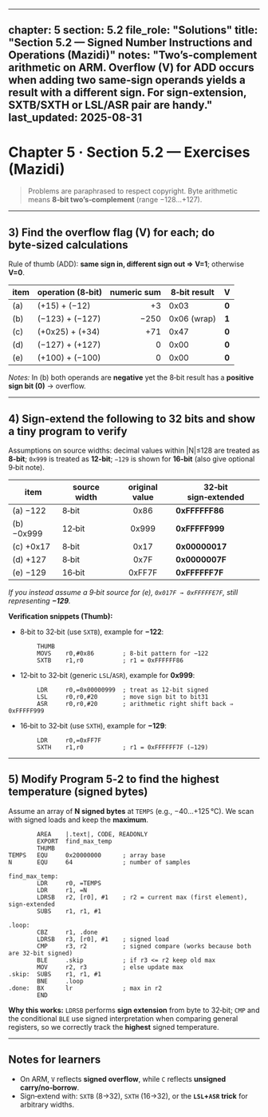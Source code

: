 
---
chapter: 5
section: 5.2
file_role: "Solutions"
title: "Section 5.2 — Signed Number Instructions and Operations (Mazidi)"
notes: "Two’s‑complement arithmetic on ARM. Overflow (V) for ADD occurs when adding two same‑sign operands yields a result with a different sign. For sign‑extension, SXTB/SXTH or LSL/ASR pair are handy."
last_updated: 2025-08-31
---

# Chapter 5 · Section 5.2 — Exercises (Mazidi)

> Problems are paraphrased to respect copyright. Byte arithmetic means **8‑bit two’s‑complement** (range −128…+127).

---

## 3) Find the **overflow flag (V)** for each; do **byte‑sized** calculations

Rule of thumb (ADD): **same sign in, different sign out ⇒ V=1**; otherwise **V=0**.

| item | operation (8‑bit) | numeric sum | 8‑bit result | V |
|---|---|---:|---|:--:|
| (a) | (+15) + (−12) | +3  | 0x03 | **0** |
| (b) | (−123) + (−127) | −250 | 0x06 (wrap) | **1** |
| (c) | (+0x25) + (+34) | +71 | 0x47 | **0** |
| (d) | (−127) + (+127) | 0 | 0x00 | **0** |
| (e) | (+100) + (−100) | 0 | 0x00 | **0** |

*Notes:* In (b) both operands are **negative** yet the 8‑bit result has a **positive sign bit (0)** → overflow.

---

## 4) **Sign‑extend** the following to 32 bits and show a tiny program to verify

Assumptions on source widths: decimal values within |N|≤128 are treated as **8‑bit**; `0x999` is treated as **12‑bit**; `−129` is shown for **16‑bit** (also give optional 9‑bit note).

| item | source width | original value | 32‑bit sign‑extended |
|---|---|:--:|---|
| (a) −122 | 8‑bit | 0x86 | **0xFFFFFF86** |
| (b) −0x999 | 12‑bit | 0x999 | **0xFFFFF999** |
| (c) +0x17 | 8‑bit | 0x17 | **0x00000017** |
| (d) +127 | 8‑bit | 0x7F | **0x0000007F** |
| (e) −129 | 16‑bit | 0xFF7F | **0xFFFFFF7F** |

*If you instead assume a 9‑bit source for (e), `0x017F → 0xFFFFFE7F`, still representing **−129**.*

**Verification snippets (Thumb):**

- 8‑bit to 32‑bit (use `SXTB`), example for **−122**:
```armasm
        THUMB
        MOVS    r0,#0x86        ; 8-bit pattern for −122
        SXTB    r1,r0           ; r1 = 0xFFFFFF86
```

- 12‑bit to 32‑bit (generic `LSL`/`ASR`), example for **0x999**:
```armasm
        LDR     r0,=0x00000999  ; treat as 12-bit signed
        LSL     r0,r0,#20       ; move sign bit to bit31
        ASR     r0,r0,#20       ; arithmetic right shift back ⇒ 0xFFFFF999
```

- 16‑bit to 32‑bit (use `SXTH`), example for **−129**:
```armasm
        LDR     r0,=0xFF7F
        SXTH    r1,r0           ; r1 = 0xFFFFFF7F (−129)
```

---

## 5) Modify Program 5‑2 to **find the highest temperature** (signed bytes)

Assume an array of **N signed bytes** at `TEMPS` (e.g., −40…+125 °C). We scan with signed loads and keep the **maximum**.

```armasm
        AREA    |.text|, CODE, READONLY
        EXPORT  find_max_temp
        THUMB
TEMPS   EQU     0x20000000      ; array base
N       EQU     64              ; number of samples

find_max_temp:
        LDR     r0, =TEMPS
        LDR     r1, =N
        LDRSB   r2, [r0], #1    ; r2 = current max (first element), sign-extended
        SUBS    r1, r1, #1

.loop:
        CBZ     r1, .done
        LDRSB   r3, [r0], #1    ; signed load
        CMP     r3, r2          ; signed compare (works because both are 32-bit signed)
        BLE     .skip           ; if r3 <= r2 keep old max
        MOV     r2, r3          ; else update max
.skip:  SUBS    r1, r1, #1
        BNE     .loop
.done:  BX      lr              ; max in r2
        END
```

**Why this works:** `LDRSB` performs **sign extension** from byte to 32‑bit; `CMP` and the conditional `BLE` use signed interpretation when comparing general registers, so we correctly track the **highest** signed temperature.

---

## Notes for learners
- On ARM, `V` reflects **signed overflow**, while `C` reflects **unsigned carry/no‑borrow**.  
- Sign‑extend with: `SXTB` (8→32), `SXTH` (16→32), or the **`LSL`+`ASR` trick** for arbitrary widths.
